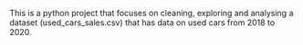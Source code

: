 This is a python project that focuses on cleaning, exploring and analysing a dataset (used_cars_sales.csv) 
that has data on used cars from 2018 to 2020. 
  
